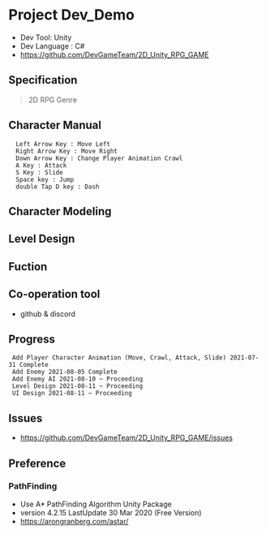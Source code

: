 # Project Dev_Demo
 * Dev Tool: Unity 
 * Dev Language : C#
 * <a>https://github.com/DevGameTeam/2D_Unity_RPG_GAME</a>

## Specification 
 > 2D RPG Genre

## Character Manual
```
  Left Arrow Key : Move Left 
  Right Arrow Key : Move Right
  Down Arrow Key : Change Player Animation Crawl
  A Key : Attack
  S Key : Slide 
  Space key : Jump
  double Tap D key : Dash
```
## Character Modeling 
 
## Level Design 
 
## Fuction 
 
## Co-operation tool
 * github & discord

## Progress 
```
 Add Player Character Animation (Move, Crawl, Attack, Slide) 2021-07-31 Complete
 Add Enemy 2021-08-05 Complete 
 Add Enemy AI 2021-08-10 ~ Proceeding
 Level Design 2021-08-11 ~ Proceeding
 UI Design 2021-08-11 ~ Proceeding
```

## Issues 
 * <a>https://github.com/DevGameTeam/2D_Unity_RPG_GAME/issues</a>

## Preference 
 ### PathFinding 
 * Use A* PathFinding Algorithm Unity Package 
 * version 4.2.15 LastUpdate 30 Mar 2020 (Free Version)
 * <a>https://arongranberg.com/astar/</a>

 
